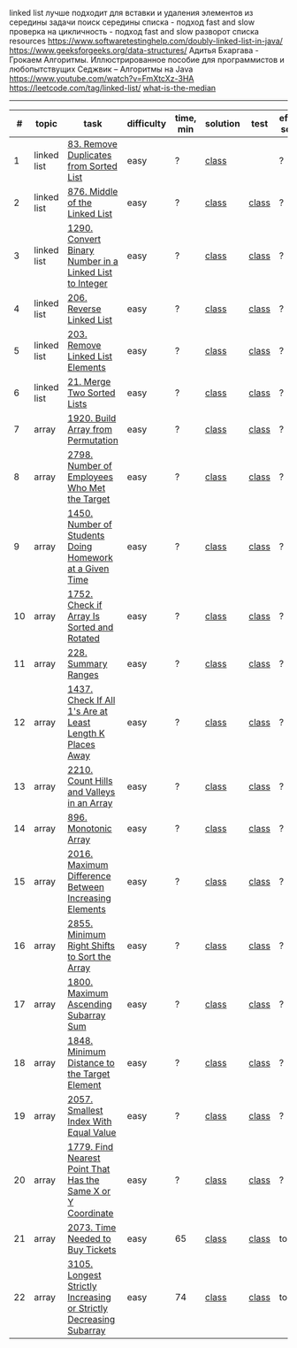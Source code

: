 linked list
лучше подходит для вставки и удаления элементов из середины
задачи
поиск середины списка - подход fast and slow
проверка на цикличность - подход fast and slow
разворот списка
resources
https://www.softwaretestinghelp.com/doubly-linked-list-in-java/
https://www.geeksforgeeks.org/data-structures/
Адитья Бхаргава - Грокаем Алгоритмы. Иллюстрированное пособие для программистов и любопытствущих
Седжвик – Алгоритмы на Java
https://www.youtube.com/watch?v=FmXtcXz-3HA
https://leetcode.com/tag/linked-list/
[what-is-the-median](https://www.investopedia.com/terms/m/median.asp#toc-what-is-the-median)

***

| #  | topic       | task                                                                                                                                                           | difficulty | time, min | solution                                                                                                                      | test                                                                                                                              | effective solution |
|----|-------------|----------------------------------------------------------------------------------------------------------------------------------------------------------------|------------|-----------|-------------------------------------------------------------------------------------------------------------------------------|-----------------------------------------------------------------------------------------------------------------------------------|--------------------|
| 1  | linked list | [83. Remove Duplicates from Sorted List](https://leetcode.com/problems/remove-duplicates-from-sorted-list/)                                                    | easy       | ?         | [class](linked-list/src/main/java/com/dev/learn/dsa/list/linked/leetcode/easy/RemoveDuplicatesFromSortedList.java)            |                                                                                                                                   | ?                  |
| 2  | linked list | [876. Middle of the Linked List](https://leetcode.com/problems/middle-of-the-linked-list/)                                                                     | easy       | ?         | [class](linked-list/src/main/java/com/dev/learn/dsa/list/linked/leetcode/easy/MiddleOfTheLinkedList.java)                     | [class](linked-list/src/test/java/com/dev/learn/dsa/list/linked/leetcode/easy/MiddleOfTheLinkedListTest.java)                     | ?                  |
| 3  | linked list | [1290. Convert Binary Number in a Linked List to Integer](https://leetcode.com/problems/convert-binary-number-in-a-linked-list-to-integer/)                    | easy       | ?         | [class](linked-list/src/main/java/com/dev/learn/dsa/list/linked/leetcode/easy/ConvertBinaryNumberInLinkedListToInteger.java)  | [class](linked-list/src/test/java/com/dev/learn/dsa/list/linked/leetcode/easy/ConvertBinaryNumberInLinkedListToIntegerTest.java)  | ?                  |
| 4  | linked list | [206. Reverse Linked List](https://leetcode.com/problems/reverse-linked-list/)                                                                                 | easy       | ?         | [class](linked-list/src/main/java/com/dev/learn/dsa/list/linked/leetcode/easy/ReverseLinkedList.java)                         | [class](linked-list/src/test/java/com/dev/learn/dsa/list/linked/leetcode/easy/ReverseLinkedListTest.java)                         | ?                  |
| 5  | linked list | [203. Remove Linked List Elements](https://leetcode.com/problems/remove-linked-list-elements/)                                                                 | easy       | ?         | [class](linked-list/src/main/java/com/dev/learn/dsa/list/linked/leetcode/easy/RemoveLinkedListElements.java)                  | [class](linked-list/src/test/java/com/dev/learn/dsa/list/linked/leetcode/easy/RemoveLinkedListElementsTest.java)                  | ?                  |
| 6  | linked list | [21. Merge Two Sorted Lists](https://leetcode.com/problems/merge-two-sorted-lists/)                                                                            | easy       | ?         | [class](linked-list/src/main/java/com/dev/learn/dsa/list/linked/leetcode/easy/MergeTwoSortedLists.java)                       | [class](linked-list/src/test/java/com/dev/learn/dsa/list/linked/leetcode/easy/MergeTwoSortedListsTest.java)                       | ?                  |
| 7  | array       | [1920. Build Array from Permutation](https://leetcode.com/problems/build-array-from-permutation/)                                                              | easy       | ?         | [class](array/src/main/java/com/dev/learn/dsa/array/leetcode/easy/BuildArrayFromPermutation.java)                             | [class](array/src/test/java/com/dev/learn/dsa/array/leetcode/easy/BuildArrayFromPermutationTest.java)                             | ?                  |
| 8  | array       | [2798. Number of Employees Who Met the Target](https://leetcode.com/problems/number-of-employees-who-met-the-target/)                                          | easy       | ?         | [class](array/src/main/java/com/dev/learn/dsa/array/leetcode/easy/NumberOfEmployeesWhoMetTheTarget.java)                      | [class](array/src/test/java/com/dev/learn/dsa/array/leetcode/easy/NumberOfEmployeesWhoMetTheTargetTest.java)                      | ?                  |
| 9  | array       | [1450. Number of Students Doing Homework at a Given Time](https://leetcode.com/problems/number-of-students-doing-homework-at-a-given-time/)                    | easy       | ?         | [class](array/src/main/java/com/dev/learn/dsa/array/leetcode/easy/NumberOfStudentsDoingHomeworkAtAGivenTime.java)             | [class](array/src/test/java/com/dev/learn/dsa/array/leetcode/easy/NumberOfStudentsDoingHomeworkAtAGivenTimeTest.java)             | ?                  |
| 10 | array       | [1752. Check if Array Is Sorted and Rotated](https://leetcode.com/problems/check-if-array-is-sorted-and-rotated/)                                              | easy       | ?         | [class](array/src/main/java/com/dev/learn/dsa/array/leetcode/easy/CheckIfArrayIsSortedAndRotated.java)                        | [class](array/src/test/java/com/dev/learn/dsa/array/leetcode/easy/CheckIfArrayIsSortedAndRotatedTest.java)                        | ?                  |
| 11 | array       | [228. Summary Ranges](https://leetcode.com/problems/summary-ranges/)                                                                                           | easy       | ?         | [class](array/src/main/java/com/dev/learn/dsa/array/leetcode/easy/SummaryRanges.java)                                         | [class](array/src/test/java/com/dev/learn/dsa/array/leetcode/easy/SummaryRangesTest.java)                                         | ?                  |
| 12 | array       | [1437. Check If All 1's Are at Least Length K Places Away](https://leetcode.com/problems/check-if-all-1s-are-at-least-length-k-places-away/)                   | easy       | ?         | [class](array/src/main/java/com/dev/learn/dsa/array/leetcode/easy/CheckIfAllOnesAreAtLeastLengthKPlacesAway.java)             | [class](array/src/test/java/com/dev/learn/dsa/array/leetcode/easy/CheckIfAllOnesAreAtLeastLengthKPlacesAwayTest.java)             | ?                  |
| 13 | array       | [2210. Count Hills and Valleys in an Array](https://leetcode.com/problems/count-hills-and-valleys-in-an-array/)                                                | easy       | ?         | [class](array/src/main/java/com/dev/learn/dsa/array/leetcode/easy/CountHillsAndValleysInAnArray.java)                         | [class](array/src/test/java/com/dev/learn/dsa/array/leetcode/easy/CountHillsAndValleysInAnArrayTest.java)                         | ?                  |
| 14 | array       | [896. Monotonic Array](https://leetcode.com/problems/monotonic-array/)                                                                                         | easy       | ?         | [class](array/src/main/java/com/dev/learn/dsa/array/leetcode/easy/MonotonicArray.java)                                        | [class](array/src/test/java/com/dev/learn/dsa/array/leetcode/easy/MonotonicArrayTest.java)                                        | ?                  |
| 15 | array       | [2016. Maximum Difference Between Increasing Elements](https://leetcode.com/problems/maximum-difference-between-increasing-elements/)                          | easy       | ?         | [class](array/src/main/java/com/dev/learn/dsa/array/leetcode/easy/MaximumDifferenceBetweenIncreasingElements.java)            | [class](array/src/test/java/com/dev/learn/dsa/array/leetcode/easy/MaximumDifferenceBetweenIncreasingElementsTest.java)            | ?                  |
| 16 | array       | [2855. Minimum Right Shifts to Sort the Array](https://leetcode.com/problems/minimum-right-shifts-to-sort-the-array/)                                          | easy       | ?         | [class](array/src/main/java/com/dev/learn/dsa/array/leetcode/easy/MinimumRightShiftsToSortTheArray.java)                      | [class](array/src/test/java/com/dev/learn/dsa/array/leetcode/easy/MinimumRightShiftsToSortTheArrayTest.java)                      | ?                  |
| 17 | array       | [1800. Maximum Ascending Subarray Sum](https://leetcode.com/problems/maximum-ascending-subarray-sum/)                                                          | easy       | ?         | [class](array/src/main/java/com/dev/learn/dsa/array/leetcode/easy/MaximumAscendingSubarraySum.java)                           | [class](array/src/test/java/com/dev/learn/dsa/array/leetcode/easy/MaximumAscendingSubarraySumTest.java)                           | ?                  |
| 18 | array       | [1848. Minimum Distance to the Target Element](https://leetcode.com/problems/minimum-distance-to-the-target-element/)                                          | easy       | ?         | [class](array/src/main/java/com/dev/learn/dsa/array/leetcode/easy/MinimumDistanceToTheTargetElement.java)                     | [class](array/src/test/java/com/dev/learn/dsa/array/leetcode/easy/MinimumDistanceToTheTargetElementTest.java)                     | ?                  |
| 19 | array       | [2057. Smallest Index With Equal Value](https://leetcode.com/problems/smallest-index-with-equal-value/)                                                        | easy       | ?         | [class](array/src/main/java/com/dev/learn/dsa/array/leetcode/easy/SmallestIndexWithEqualValue.java)                           | [class](array/src/test/java/com/dev/learn/dsa/array/leetcode/easy/SmallestIndexWithEqualValueTest.java)                           | ?                  |
| 20 | array       | [1779. Find Nearest Point That Has the Same X or Y Coordinate](https://leetcode.com/problems/find-nearest-point-that-has-the-same-x-or-y-coordinate/)          | easy       | ?         | [class](array/src/main/java/com/dev/learn/dsa/array/leetcode/easy/FindNearestPointThatHasTheSameXOrYCoordinate.java)          | [class](array/src/test/java/com/dev/learn/dsa/array/leetcode/easy/FindNearestPointThatHasTheSameXOrYCoordinateTest.java)          | ?                  |
| 21 | array       | [2073. Time Needed to Buy Tickets](https://leetcode.com/problems/time-needed-to-buy-tickets)                                                                   | easy       | 65        | [class](array/src/main/java/com/dev/learn/dsa/array/leetcode/easy/TimeNeededToBuyTickets.java)                                | [class](array/src/test/java/com/dev/learn/dsa/array/leetcode/easy/TimeNeededToBuyTicketsTest.java)                                | todo               |
| 22 | array       | [3105. Longest Strictly Increasing or Strictly Decreasing Subarray](https://leetcode.com/problems/longest-strictly-increasing-or-strictly-decreasing-subarray) | easy       | 74        | [class](array/src/main/java/com/dev/learn/dsa/array/leetcode/easy/LongestStrictlyIncreasingOrStrictlyDecreasingSubarray.java) | [class](array/src/test/java/com/dev/learn/dsa/array/leetcode/easy/LongestStrictlyIncreasingOrStrictlyDecreasingSubarrayTest.java) | todo               |

